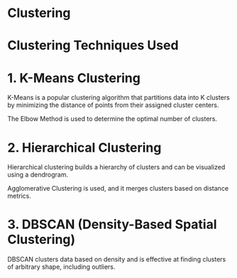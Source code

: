 # Clustering

# Clustering Techniques Used
# 1. K-Means Clustering
K-Means is a popular clustering algorithm that partitions data into K clusters by minimizing the distance of points from their assigned cluster centers.

The Elbow Method is used to determine the optimal number of clusters.

# 2. Hierarchical Clustering
Hierarchical clustering builds a hierarchy of clusters and can be visualized using a dendrogram.

Agglomerative Clustering is used, and it merges clusters based on distance metrics.

# 3. DBSCAN (Density-Based Spatial Clustering)
DBSCAN clusters data based on density and is effective at finding clusters of arbitrary shape, including outliers.
